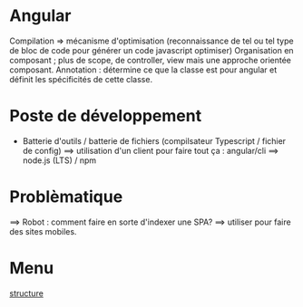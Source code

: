 # Angular
Compilation => mécanisme d'optimisation (reconnaissance de tel ou tel type de bloc de code pour générer un code javascript optimiser)
Organisation en composant ; plus de scope, de controller, view mais une approche orientée composant.
Annotation : détermine ce que la classe est pour angular et définit les spécificités de cette classe.

# Poste de développement
- Batterie d'outils / batterie de fichiers (compilsateur Typescript / fichier de config)
==> utilisation d'un client pour faire tout ça : angular/cli
==> node.js (LTS) / npm

# Problèmatique
==> Robot : comment faire en sorte d'indexer une SPA?
==> utiliser pour faire des sites mobiles.

# Menu

[structure](structure/structure.md)